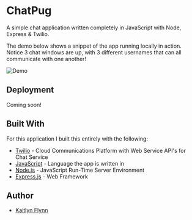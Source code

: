 # ChatPug
A simple chat application written completely in JavaScript with Node, Express &amp; Twilio.

The demo below shows a snippet of the app running locally in action. Notice 3 chat windows are up, with 3 different usernames that can all communicate with one another!

![Demo](https://user-images.githubusercontent.com/32024309/49618175-5e610180-f96c-11e8-8c13-aa14489d9fd1.gif)

## Deployment
Coming soon!

## Built With
For this application I built this entirely with the following:
* [Twilio](https://www.twilio.com/) - Cloud Communications Platform with Web Service API's for Chat Service
* [JavaScript](https://www.w3schools.com/js/) - Language the app is written in
* [Node.js](https://nodejs.org/en/) - JavaScript Run-Time Server Environment
* [Express.js](https://expressjs.com/) - Web Framework

## Author
* [Kaitlyn Flynn](https://kaitlynflynn.com/)